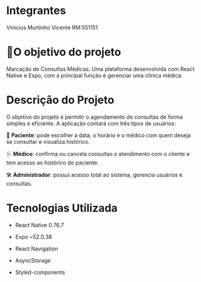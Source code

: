 <h1>Integrantes</h1>
<p>Vinicius Murtinho Vicente RM:551151</p>

<h1>🏥O objetivo do projeto</h1>
<p>Marcação de Consultas Médicas: Uma plataforma desenvolvida com React Native e Expo, com a principal função é gerenciar uma clínica médica.</p>



<h1>Descrição do Projeto</h1>

O objetivo do projeto é permitir o agendamento de consultas de forma simples e eficiente. A aplicação contará com três tipos de usuários:

👤 **Paciente**: pode escolher a data, o horário e o médico com quem deseja se consultar e  visualiza histórico.

🩺 **Médico**: confirma ou cancela consultas o atendimento com o cliente e tem acesso ao histórico do paciente.

🛠️ **Administrador**: possui acesso total ao sistema, gerencia usuários e consultas.

<h1>Tecnologias Utilizada</h1>

- React Native 0.76.7

- Expo ~52.0.38
  
- React Navigation

- AsyncStorage

- Styled-components



